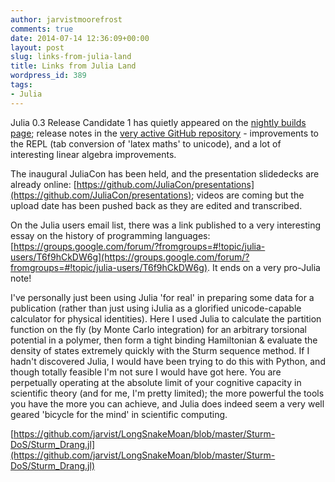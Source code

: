 ```yaml
---
author: jarvistmoorefrost
comments: true
date: 2014-07-14 12:36:09+00:00
layout: post
slug: links-from-julia-land
title: Links from Julia Land
wordpress_id: 389
tags:
- Julia
---
```


Julia 0.3 Release Candidate 1 has quietly appeared on the [nightly builds page](http://julialang.org/downloads/); release notes in the [very active GitHub repository](https://github.com/JuliaLang/julia/blob/master/NEWS.md) - improvements to the REPL (tab conversion of 'latex maths' to unicode), and a lot of interesting linear algebra improvements.

The inaugural JuliaCon has been held, and the presentation slidedecks are already online: [https://github.com/JuliaCon/presentations](https://github.com/JuliaCon/presentations); videos are coming but the upload date has been pushed back as they are edited and transcribed.

On the Julia users email list, there was a link published to a very interesting essay on the history of programming languages: [https://groups.google.com/forum/?fromgroups=#!topic/julia-users/T6f9hCkDW6g](https://groups.google.com/forum/?fromgroups=#!topic/julia-users/T6f9hCkDW6g). It ends on a very pro-Julia note! 

I've personally just been using Julia 'for real' in preparing some data for a publication (rather than just using iJulia as a glorified unicode-capable calculator for physical identities). Here I used Julia to calculate the partition function on the fly (by Monte Carlo integration) for an arbitrary torsional potential in a polymer, then form a tight binding Hamiltonian & evaluate the density of states extremely quickly with the Sturm sequence method. If I hadn't discovered Julia, I would have been trying to do this with Python, and though totally feasible I'm not sure I would have got here. You are perpetually operating at the absolute limit of your cognitive capacity in scientific theory (and for me, I'm pretty limited); the more powerful the tools you have the more you can achieve, and Julia does indeed seem a very well geared 'bicycle for the mind' in scientific computing.

[https://github.com/jarvist/LongSnakeMoan/blob/master/Sturm-DoS/Sturm_Drang.jl](https://github.com/jarvist/LongSnakeMoan/blob/master/Sturm-DoS/Sturm_Drang.jl)
